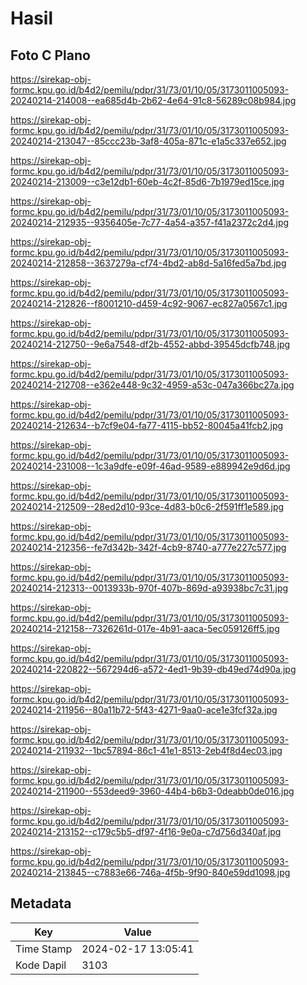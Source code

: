 # Hasil

## Foto C Plano

https://sirekap-obj-formc.kpu.go.id/b4d2/pemilu/pdpr/31/73/01/10/05/3173011005093-20240214-214008--ea685d4b-2b62-4e64-91c8-56289c08b984.jpg

https://sirekap-obj-formc.kpu.go.id/b4d2/pemilu/pdpr/31/73/01/10/05/3173011005093-20240214-213047--85ccc23b-3af8-405a-871c-e1a5c337e652.jpg

https://sirekap-obj-formc.kpu.go.id/b4d2/pemilu/pdpr/31/73/01/10/05/3173011005093-20240214-213009--c3e12db1-60eb-4c2f-85d6-7b1979ed15ce.jpg

https://sirekap-obj-formc.kpu.go.id/b4d2/pemilu/pdpr/31/73/01/10/05/3173011005093-20240214-212935--9356405e-7c77-4a54-a357-f41a2372c2d4.jpg

https://sirekap-obj-formc.kpu.go.id/b4d2/pemilu/pdpr/31/73/01/10/05/3173011005093-20240214-212858--3637279a-cf74-4bd2-ab8d-5a16fed5a7bd.jpg

https://sirekap-obj-formc.kpu.go.id/b4d2/pemilu/pdpr/31/73/01/10/05/3173011005093-20240214-212826--f8001210-d459-4c92-9067-ec827a0567c1.jpg

https://sirekap-obj-formc.kpu.go.id/b4d2/pemilu/pdpr/31/73/01/10/05/3173011005093-20240214-212750--9e6a7548-df2b-4552-abbd-39545dcfb748.jpg

https://sirekap-obj-formc.kpu.go.id/b4d2/pemilu/pdpr/31/73/01/10/05/3173011005093-20240214-212708--e362e448-9c32-4959-a53c-047a366bc27a.jpg

https://sirekap-obj-formc.kpu.go.id/b4d2/pemilu/pdpr/31/73/01/10/05/3173011005093-20240214-212634--b7cf9e04-fa77-4115-bb52-80045a41fcb2.jpg

https://sirekap-obj-formc.kpu.go.id/b4d2/pemilu/pdpr/31/73/01/10/05/3173011005093-20240214-231008--1c3a9dfe-e09f-46ad-9589-e889942e9d6d.jpg

https://sirekap-obj-formc.kpu.go.id/b4d2/pemilu/pdpr/31/73/01/10/05/3173011005093-20240214-212509--28ed2d10-93ce-4d83-b0c6-2f591ff1e589.jpg

https://sirekap-obj-formc.kpu.go.id/b4d2/pemilu/pdpr/31/73/01/10/05/3173011005093-20240214-212356--fe7d342b-342f-4cb9-8740-a777e227c577.jpg

https://sirekap-obj-formc.kpu.go.id/b4d2/pemilu/pdpr/31/73/01/10/05/3173011005093-20240214-212313--0013933b-970f-407b-869d-a93938bc7c31.jpg

https://sirekap-obj-formc.kpu.go.id/b4d2/pemilu/pdpr/31/73/01/10/05/3173011005093-20240214-212158--7326261d-017e-4b91-aaca-5ec059126ff5.jpg

https://sirekap-obj-formc.kpu.go.id/b4d2/pemilu/pdpr/31/73/01/10/05/3173011005093-20240214-220822--567294d6-a572-4ed1-9b39-db49ed74d90a.jpg

https://sirekap-obj-formc.kpu.go.id/b4d2/pemilu/pdpr/31/73/01/10/05/3173011005093-20240214-211956--80a11b72-5f43-4271-9aa0-ace1e3fcf32a.jpg

https://sirekap-obj-formc.kpu.go.id/b4d2/pemilu/pdpr/31/73/01/10/05/3173011005093-20240214-211932--1bc57894-86c1-41e1-8513-2eb4f8d4ec03.jpg

https://sirekap-obj-formc.kpu.go.id/b4d2/pemilu/pdpr/31/73/01/10/05/3173011005093-20240214-211900--553deed9-3960-44b4-b6b3-0deabb0de016.jpg

https://sirekap-obj-formc.kpu.go.id/b4d2/pemilu/pdpr/31/73/01/10/05/3173011005093-20240214-213152--c179c5b5-df97-4f16-9e0a-c7d756d340af.jpg

https://sirekap-obj-formc.kpu.go.id/b4d2/pemilu/pdpr/31/73/01/10/05/3173011005093-20240214-213845--c7883e66-746a-4f5b-9f90-840e59dd1098.jpg


## Metadata

| Key        | Value               |
| ---------- | ------------------- |
| Time Stamp | 2024-02-17 13:05:41 |
| Kode Dapil | 3103                |



